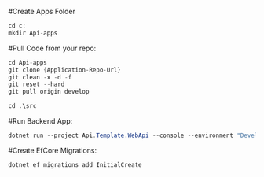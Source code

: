 #Create Apps Folder
```csharp
cd c:
mkdir Api-apps
```

#Pull Code from your repo:


```csharp
cd Api-apps
git clone {Application-Repo-Url}
git clean -x -d -f 
git reset --hard
git pull origin develop

cd .\src
```
#Run Backend App:
```csharp
dotnet run --project Api.Template.WebApi --console --environment "Development" --urls "http://*:5200"
```

#Create EfCore Migrations:
```csharp
dotnet ef migrations add InitialCreate
```